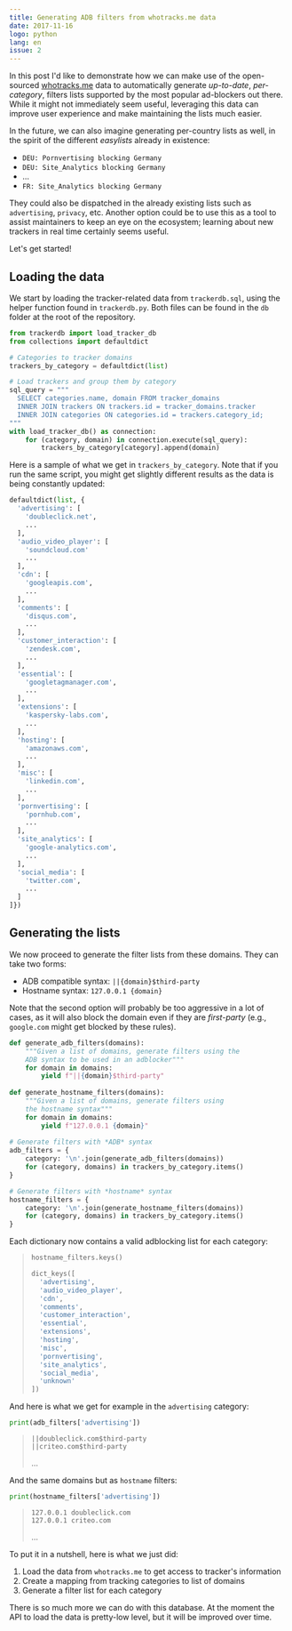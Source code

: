 ```yaml
---
title: Generating ADB filters from whotracks.me data
date: 2017-11-16
logo: python
lang: en
issue: 2
---
```


In this post I'd like to demonstrate how we can make use of the
open-sourced [whotracks.me](https://whotracks.me) data to automatically
generate *up-to-date*, *per-category*, filters lists supported by the
most popular ad-blockers out there. While it might not immediately
seem useful, leveraging this data can improve user experience and make
maintaining the lists much easier.

In the future, we can also imagine generating per-country lists as well,
in the spirit of the different *easylists* already in existence:

* `DEU: Pornvertising blocking Germany`
* `DEU: Site_Analytics blocking Germany`
* ...
* `FR: Site_Analytics blocking Germany`

They could also be dispatched in the already existing lists such as
`advertising`, `privacy`, etc. Another option could be to use this as
a tool to assist maintainers to keep an eye on the ecosystem; learning
about new trackers in real time certainly seems useful.

Let's get started!

## Loading the data

We start by loading the tracker-related data from `trackerdb.sql`, using the
helper function found in `trackerdb.py`. Both files can be found in the `db`
folder at the root of the repository.

```python
from trackerdb import load_tracker_db
from collections import defaultdict

# Categories to tracker domains
trackers_by_category = defaultdict(list)

# Load trackers and group them by category
sql_query = """
  SELECT categories.name, domain FROM tracker_domains
  INNER JOIN trackers ON trackers.id = tracker_domains.tracker
  INNER JOIN categories ON categories.id = trackers.category_id;
"""
with load_tracker_db() as connection:
    for (category, domain) in connection.execute(sql_query):
        trackers_by_category[category].append(domain)
```

Here is a sample of what we get in `trackers_by_category`. Note that if
you run the same script, you might get slightly different results as the
data is being constantly updated:

```python
defaultdict(list, {
  'advertising': [
    'doubleclick.net',
    ...
  ],
  'audio_video_player': [
    'soundcloud.com'
    ...
  ],
  'cdn': [
    'googleapis.com',
    ...
  ],
  'comments': [
    'disqus.com',
    ...
  ],
  'customer_interaction': [
    'zendesk.com',
    ...
  ],
  'essential': [
    'googletagmanager.com',
    ...
  ],
  'extensions': [
    'kaspersky-labs.com',
    ...
  ],
  'hosting': [
    'amazonaws.com',
    ...
  ],
  'misc': [
    'linkedin.com',
    ...
  ],
  'pornvertising': [
    'pornhub.com',
    ...
  ],
  'site_analytics': [
    'google-analytics.com',
    ...
  ],
  'social_media': [
    'twitter.com',
    ...
  ]
]})
```

## Generating the lists

We now proceed to generate the filter lists from these domains. They can take
two forms:

* ADB compatible syntax: `||{domain}$third-party`
* Hostname syntax: `127.0.0.1 {domain}`

Note that the second option will probably be too aggressive in a lot of
cases, as it will also block the domain even if they are *first-party* (e.g.,
`google.com` might get blocked by these rules).

```python
def generate_adb_filters(domains):
    """Given a list of domains, generate filters using the
    ADB syntax to be used in an adblocker"""
    for domain in domains:
        yield f"||{domain}$third-party"
        
def generate_hostname_filters(domains):
    """Given a list of domains, generate filters using
    the hostname syntax"""
    for domain in domains:
        yield f"127.0.0.1 {domain}"
        
# Generate filters with *ADB* syntax
adb_filters = {
    category: '\n'.join(generate_adb_filters(domains))
    for (category, domains) in trackers_by_category.items()
}

# Generate filters with *hostname* syntax
hostname_filters = {
    category: '\n'.join(generate_hostname_filters(domains))
    for (category, domains) in trackers_by_category.items()
}
```

Each dictionary now contains a valid adblocking list for each category:

> ```python
> hostname_filters.keys()
> ```
> ```python
> dict_keys([
>   'advertising',
>   'audio_video_player',
>   'cdn',
>   'comments',
>   'customer_interaction',
>   'essential',
>   'extensions',
>   'hosting',
>   'misc',
>   'pornvertising',
>   'site_analytics',
>   'social_media',
>   'unknown'
> ])
> ```


And here is what we get for example in the `advertising` category:

```python
print(adb_filters['advertising'])
```

> ```
> ||doubleclick.com$third-party
> ||criteo.com$third-party
> ```
> ...


And the same domains but as `hostname` filters:

```python
print(hostname_filters['advertising'])
```

> ```
> 127.0.0.1 doubleclick.com
> 127.0.0.1 criteo.com
> ```
> ...

To put it in a nutshell, here is what we just did:

1. Load the data from `whotracks.me` to get access to tracker's information
2. Create a mapping from tracking categories to list of domains
3. Generate a filter list for each category

There is so much more we can do with this database. At the moment the
API to load the data is pretty-low level, but it will be improved over
time.
